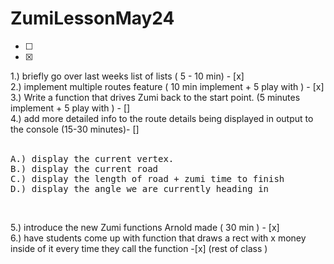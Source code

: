 # ZumiLessonMay24
- [ ]
- [x]

1.) briefly go over last weeks list of lists   ( 5 - 10 min) - [x] <br>
2.) implement multiple routes feature          ( 10 min implement + 5 play with   ) - [x]  <br>
3.) Write a function that drives Zumi back to the start point. (5 minutes implement + 5 play with ) - [] <br>
4.) add more detailed info to the route details being displayed in output to the console (15-30 minutes)- [] <br>
 <br>
<pre>
A.) display the current vertex.
B.) display the current road
C.) display the length of road + zumi time to finish
D.) display the angle we are currently heading in  </pre> <br>

5.) introduce the new Zumi functions Arnold made  ( 30 min ) - [x] <br>
6.) have students come up with function that draws a rect with x money inside of it every time they call the function -[x] (rest of class ) 
<br>

